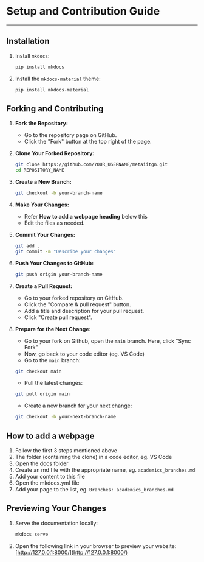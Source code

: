 # Setup and Contribution Guide

---

## Installation

1. Install `mkdocs`:
    ```sh
    pip install mkdocs
    ```

2. Install the `mkdocs-material` theme:
    ```sh
    pip install mkdocs-material
    ```

## Forking and Contributing

1. **Fork the Repository:**
    - Go to the repository page on GitHub.
    - Click the "Fork" button at the top right of the page.

2. **Clone Your Forked Repository:**
    ```sh
    git clone https://github.com/YOUR_USERNAME/metaiitgn.git
    cd REPOSITORY_NAME
    ```

3. **Create a New Branch:**
    ```sh
    git checkout -b your-branch-name
    ```

4. **Make Your Changes:**
    - Refer **How to add a webpage heading** below this
    - Edit the files as needed.

6. **Commit Your Changes:**
    ```sh
    git add .
    git commit -m "Describe your changes"
    ```

7. **Push Your Changes to GitHub:**
    ```sh
    git push origin your-branch-name
    ```

8. **Create a Pull Request:**
    - Go to your forked repository on GitHub.
    - Click the "Compare & pull request" button.
    - Add a title and description for your pull request.
    - Click "Create pull request".

9. **Prepare for the Next Change:**
    - Go to your fork on Github, open the `main` branch. Here, click "Sync Fork"
    - Now, go back to your code editor (eg. VS Code)
    - Go to the `main` branch:
    ```sh
    git checkout main
    ```
    - Pull the latest changes:
    ```sh
    git pull origin main
    ```
    - Create a new branch for your next change:
    ```sh
    git checkout -b your-next-branch-name
    ```

## How to add a webpage

1. Follow the first 3 steps mentioned above
2. The folder (containing the clone) in a code editor, eg. VS Code
3. Open the docs folder
4. Create an md file with the appropriate name, eg. `academics_branches.md`
5. Add your content to this file
6. Open the mkdocs.yml file
7. Add your page to the list, eg. `Branches: academics_branches.md` 

## Previewing Your Changes

1. Serve the documentation locally:
    ```sh
    mkdocs serve
    ```

2. Open the following link in your browser to preview your website:
    [http://127.0.0.1:8000/](http://127.0.0.1:8000/)
